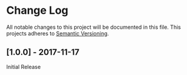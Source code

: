 # Change Log
All notable changes to this project will be documented in this file. This projects adheres to [Semantic Versioning](http://semver.org).

## [1.0.0] - 2017-11-17
Initial Release